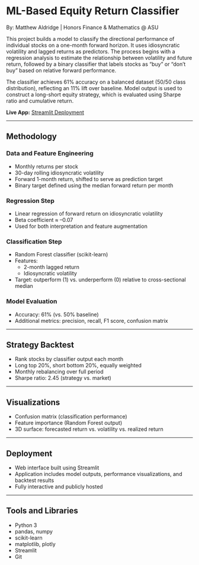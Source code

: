 # ML-Based Equity Return Classifier
By: Matthew Aldridge | Honors Finance & Mathematics @ ASU

This project builds a model to classify the directional performance of individual stocks on a one-month forward horizon. It uses idiosyncratic volatility and lagged returns as predictors. The process begins with a regression analysis to estimate the relationship between volatility and future return, followed by a binary classifier that labels stocks as “buy” or “don’t buy” based on relative forward performance.

The classifier achieves 61% accuracy on a balanced dataset (50/50 class distribution), reflecting an 11% lift over baseline. Model output is used to construct a long-short equity strategy, which is evaluated using Sharpe ratio and cumulative return.

**Live App:** [Streamlit Deployment](https://matthewa18-return-forecasting-engine-app-v7agn0.streamlit.app/)

---

## Methodology

### Data and Feature Engineering
- Monthly returns per stock 
- 30-day rolling idiosyncratic volatility 
- Forward 1-month return, shifted to serve as prediction target
- Binary target defined using the median forward return per month

### Regression Step
- Linear regression of forward return on idiosyncratic volatility
- Beta coefficient ≈ –0.07 
- Used for both interpretation and feature augmentation

### Classification Step
- Random Forest classifier (scikit-learn)
- Features:
  - 2-month lagged return
  - Idiosyncratic volatility
- Target: outperform (1) vs. underperform (0) relative to cross-sectional median

### Model Evaluation
- Accuracy: 61% (vs. 50% baseline)
- Additional metrics: precision, recall, F1 score, confusion matrix

---

## Strategy Backtest

- Rank stocks by classifier output each month
- Long top 20%, short bottom 20%, equally weighted
- Monthly rebalancing over full period
- Sharpe ratio: 2.45 (strategy vs. market)

---

## Visualizations

- Confusion matrix (classification performance)
- Feature importance (Random Forest output)
- 3D surface: forecasted return vs. volatility vs. realized return

---

## Deployment

- Web interface built using Streamlit
- Application includes model outputs, performance visualizations, and backtest results
- Fully interactive and publicly hosted

---

## Tools and Libraries

- Python 3  
- pandas, numpy  
- scikit-learn  
- matplotlib, plotly  
- Streamlit  
- Git



